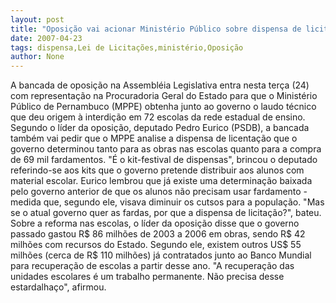 ```yaml
---
layout: post
title: "Oposição vai acionar Ministério Público sobre dispensa de licitações"
date: 2007-04-23
tags: dispensa,Lei de Licitações,ministério,Oposição
author: None
---
```

A bancada de oposição na Assembléia Legislativa entra nesta terça (24) com representação na Procuradoria Geral do Estado para que o Ministério Público de Pernambuco (MPPE) obtenha junto ao governo o laudo técnico que deu origem à interdição em 72 escolas da rede estadual de ensino.
Segundo o líder da oposição, deputado Pedro Eurico (PSDB), a bancada também vai pedir que o MPPE analise a dispensa de licentação que o governo determinou tanto para as obras nas escolas quanto para a compra de 69 mil fardamentos.
\"É o kit-festival de dispensas\", brincou o deputado referindo-se aos kits que o governo pretende distribuir aos alunos com material escolar.
Eurico lembrou que já existe uma determinação baixada pelo governo anterior de que os alunos não precisam usar fardamento - medida que, segundo ele, visava diminuir os cutsos para a população.
\"Mas se o atual governo quer as fardas, por que a dispensa de licitação?\", bateu.
Sobre a reforma nas escolas, o líder da oposição disse que o governo passado gastou R$ 86 milhões de 2003 a 2006 em obras, sendo R$ 42 milhões com recursos do Estado. 
Segundo ele, existem outros US$ 55 milhões (cerca de R$ 110 milhões) já contratados junto ao Banco Mundial para recuperação de escolas a partir desse ano. 
\"A recuperação&nbsp;das unidades escolares&nbsp;é um trabalho permanente. Não precisa desse estardalhaço\", afirmou. 